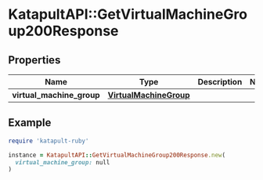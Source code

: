 # KatapultAPI::GetVirtualMachineGroup200Response

## Properties

| Name | Type | Description | Notes |
| ---- | ---- | ----------- | ----- |
| **virtual_machine_group** | [**VirtualMachineGroup**](VirtualMachineGroup.md) |  |  |

## Example

```ruby
require 'katapult-ruby'

instance = KatapultAPI::GetVirtualMachineGroup200Response.new(
  virtual_machine_group: null
)
```

